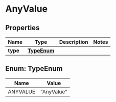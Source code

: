 

# AnyValue

## Properties

Name | Type | Description | Notes
------------ | ------------- | ------------- | -------------
**type** | [**TypeEnum**](#TypeEnum) |  | 



## Enum: TypeEnum

Name | Value
---- | -----
ANYVALUE | &quot;AnyValue&quot;



